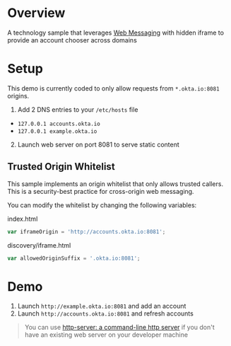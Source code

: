 # Overview

A technology sample that leverages [Web Messaging](https://html.spec.whatwg.org/multipage/comms.html#web-messaging) with hidden iframe to provide an account chooser across domains

# Setup

This demo is currently coded to only allow requests from `*.okta.io:8081` origins.

1. Add 2 DNS entries to your `/etc/hosts` file
- `127.0.0.1 accounts.okta.io`
- `127.0.0.1 example.okta.io`
2. Launch web server on port 8081 to serve static content

## Trusted Origin Whitelist

This sample implements an origin whitelist that only allows trusted callers.  This is a security-best practice for cross-origin web messaging.

You can modify the whitelist by changing the following variables:

index.html

```js
var iframeOrigin = 'http://accounts.okta.io:8081';
```

discovery/iframe.html

```js
var allowedOriginSuffix = '.okta.io:8081';
```

# Demo

1. Launch `http://example.okta.io:8081` and add an account
2. Launch `http://accounts.okta.io:8081` and refresh accounts

> You can use [http-server: a command-line http server](https://github.com/indexzero/http-server) if you don't have an existing web server on your developer machine

